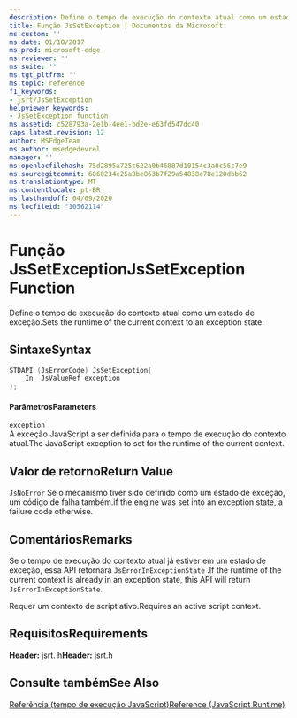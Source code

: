 ```yaml
---
description: Define o tempo de execução do contexto atual como um estado de exceção.
title: Função JsSetException | Documentos da Microsoft
ms.custom: ''
ms.date: 01/18/2017
ms.prod: microsoft-edge
ms.reviewer: ''
ms.suite: ''
ms.tgt_pltfrm: ''
ms.topic: reference
f1_keywords:
- jsrt/JsSetException
helpviewer_keywords:
- JsSetException function
ms.assetid: c528793a-2e1b-4ee1-bd2e-e63fd547dc40
caps.latest.revision: 12
author: MSEdgeTeam
ms.author: msedgedevrel
manager: ''
ms.openlocfilehash: 75d2895a725c622a0b46887d10154c3a0c56c7e9
ms.sourcegitcommit: 6860234c25a8be863b7f29a54838e78e120dbb62
ms.translationtype: MT
ms.contentlocale: pt-BR
ms.lasthandoff: 04/09/2020
ms.locfileid: "10562114"
---
```

# <span data-ttu-id="9aea3-103">Função JsSetException</span><span class="sxs-lookup"><span data-stu-id="9aea3-103">JsSetException Function</span></span>
<span data-ttu-id="9aea3-104">Define o tempo de execução do contexto atual como um estado de exceção.</span><span class="sxs-lookup"><span data-stu-id="9aea3-104">Sets the runtime of the current context to an exception state.</span></span>  
  
## <span data-ttu-id="9aea3-105">Sintaxe</span><span class="sxs-lookup"><span data-stu-id="9aea3-105">Syntax</span></span>  
  
```cpp  
STDAPI_(JsErrorCode) JsSetException(  
   _In_ JsValueRef exception  
);  
```  
  
#### <span data-ttu-id="9aea3-106">Parâmetros</span><span class="sxs-lookup"><span data-stu-id="9aea3-106">Parameters</span></span>  
 `exception`  
 <span data-ttu-id="9aea3-107">A exceção JavaScript a ser definida para o tempo de execução do contexto atual.</span><span class="sxs-lookup"><span data-stu-id="9aea3-107">The JavaScript exception to set for the runtime of the current context.</span></span>  
  
## <span data-ttu-id="9aea3-108">Valor de retorno</span><span class="sxs-lookup"><span data-stu-id="9aea3-108">Return Value</span></span>  
 `JsNoError` <span data-ttu-id="9aea3-109">Se o mecanismo tiver sido definido como um estado de exceção, um código de falha também.</span><span class="sxs-lookup"><span data-stu-id="9aea3-109">if the engine was set into an exception state, a failure code otherwise.</span></span>  
  
## <span data-ttu-id="9aea3-110">Comentários</span><span class="sxs-lookup"><span data-stu-id="9aea3-110">Remarks</span></span>  
 <span data-ttu-id="9aea3-111">Se o tempo de execução do contexto atual já estiver em um estado de exceção, essa API retornará `JsErrorInExceptionState` .</span><span class="sxs-lookup"><span data-stu-id="9aea3-111">If the runtime of the current context is already in an exception state, this API will return `JsErrorInExceptionState`.</span></span>  
  
 <span data-ttu-id="9aea3-112">Requer um contexto de script ativo.</span><span class="sxs-lookup"><span data-stu-id="9aea3-112">Requires an active script context.</span></span>  
  
## <span data-ttu-id="9aea3-113">Requisitos</span><span class="sxs-lookup"><span data-stu-id="9aea3-113">Requirements</span></span>  
 <span data-ttu-id="9aea3-114">**Header:** jsrt. h</span><span class="sxs-lookup"><span data-stu-id="9aea3-114">**Header:** jsrt.h</span></span>  
  
## <span data-ttu-id="9aea3-115">Consulte também</span><span class="sxs-lookup"><span data-stu-id="9aea3-115">See Also</span></span>  
 [<span data-ttu-id="9aea3-116">Referência (tempo de execução JavaScript)</span><span class="sxs-lookup"><span data-stu-id="9aea3-116">Reference (JavaScript Runtime)</span></span>](../chakra-hosting/reference-javascript-runtime.md)